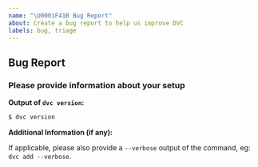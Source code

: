 ```yaml
---
name: "\U0001F41B Bug Report"
about: Create a bug report to help us improve DVC
labels: bug, triage
---
```


## Bug Report

### Please provide information about your setup
**Output of `dvc version`:**
```sh
$ dvc version
```

**Additional Information (if any):**

If applicable, please also provide a `--verbose` output of the command, eg: `dvc add --verbose`.
